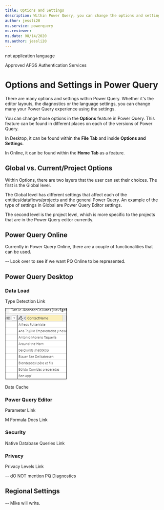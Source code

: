 ```yaml
---
title: Options and Settings
description: Within Power Query, you can change the options and settings.
author: jessli20
ms.service: powerquery
ms.reviewer: 
ms.date: 08/14/2020
ms.author: jessli20
---
```


not application language

Approved AFGS Authentication Services

# Options and Settings in Power Query
There are many options and settings within Power Query. Whether it's the editor layouts, the diagnostics or the language settings, you can change many your Power Query experience using the settings.

You can change those options in the **Options** feature in Power Query. This feature can be found in different places on each of the versions of Power Query. 

In Desktop, it can be found within the **File Tab** and inside **Options and Settings**.

In Online, it can be found within the **Home Tab** as a feature.



## Global vs. Current/Project Options
Within Options, there are two layers that the user can set their choices. The first is the Global level.

The Global level has different settings that affect each of the entities/dataflows/projects and the general Power Query. An example of the type of settings in Global are Power Query Editor settings.

The second level is the project level, which is more specific to the projects that are in the Power Query editor currently.



## Power Query Online
Currently in Power Query Online, there are a couple of functionalities that can be used.


-- Look over to see if we want PQ Online to be represented.

## Power Query Desktop

### Data Load

Type Detection Link

![Move Column Drag and Drop](images/move-column-drag-and-drop.png)

Data Cache

### Power Query Editor

Parameter Link

M Formula Docs Link

### Security

Native Database Queries Link

### Privacy 

Privacy Levels Link

-- dO NOT mention PQ Diagnostics

## Regional Settings

-- Mike will write.